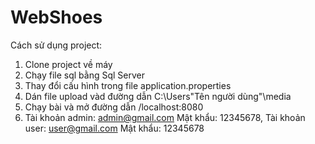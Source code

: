 # WebShoes

Cách sử dụng project:
1. Clone project về máy
2. Chạy file sql bằng Sql Server
3. Thay đổi cấu hình trong file application.properties
4. Dán file upload vàd đường dẫn C:\Users\"Tên người dùng"\media
5. Chạy bài và mở đường dẫn /localhost:8080
6. Tài khoản admin: admin@gmail.com Mật khẩu: 12345678, Tài khoản user: user@gmail.com Mật khẩu: 12345678
